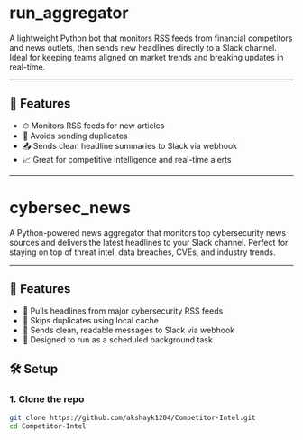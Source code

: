 # run_aggregator

A lightweight Python bot that monitors RSS feeds from financial competitors and news outlets, then sends new headlines directly to a Slack channel. Ideal for keeping teams aligned on market trends and breaking updates in real-time.


---

## 🚀 Features

- ⏱ Monitors RSS feeds for new articles
- 🔄 Avoids sending duplicates
- 📤 Sends clean headline summaries to Slack via webhook
- 📈 Great for competitive intelligence and real-time alerts

---

# cybersec_news

A Python-powered news aggregator that monitors top cybersecurity news sources and delivers the latest headlines to your Slack channel. Perfect for staying on top of threat intel, data breaches, CVEs, and industry trends.

---

## 🧩 Features

- 📡 Pulls headlines from major cybersecurity RSS feeds
- 🚫 Skips duplicates using local cache
- 📰 Sends clean, readable messages to Slack via webhook
- 🔄 Designed to run as a scheduled background task


## 🛠 Setup

### 1. Clone the repo

```bash
git clone https://github.com/akshayk1204/Competitor-Intel.git
cd Competitor-Intel
